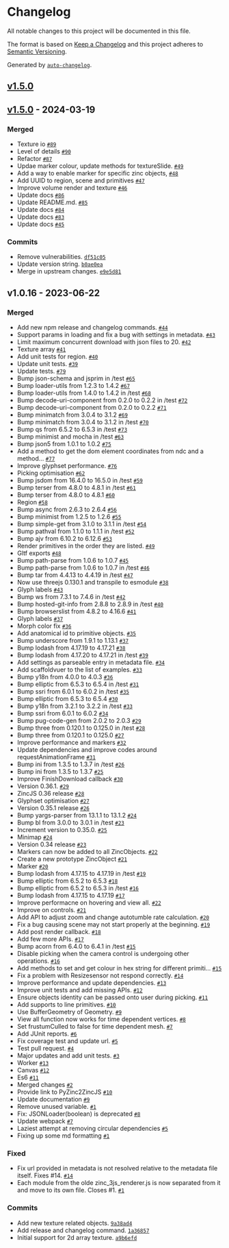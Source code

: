 # Changelog

All notable changes to this project will be documented in this file.

The format is based on [Keep a Changelog](https://keepachangelog.com/en/1.0.0/)
and this project adheres to [Semantic Versioning](https://semver.org/spec/v2.0.0.html).

Generated by [`auto-changelog`](https://github.com/CookPete/auto-changelog).

## [v1.5.0](https://github.com/alan-wu/ZincJS/compare/v1.5.0...v1.5.0)

## [v1.5.0](https://github.com/alan-wu/ZincJS/compare/v1.0.16...v1.5.0) - 2024-03-19

### Merged

- Texture io [`#89`](https://github.com/alan-wu/ZincJS/pull/89)
- Level of details [`#90`](https://github.com/alan-wu/ZincJS/pull/90)
- Refactor [`#87`](https://github.com/alan-wu/ZincJS/pull/87)
- Updae marker colour, update methods for textureSlide. [`#49`](https://github.com/alan-wu/ZincJS/pull/49)
- Add a way to enable marker for specific zinc objects, [`#48`](https://github.com/alan-wu/ZincJS/pull/48)
- Add UUID to region, scene and primitives [`#47`](https://github.com/alan-wu/ZincJS/pull/47)
- Improve volume render and texture [`#46`](https://github.com/alan-wu/ZincJS/pull/46)
- Update docs [`#86`](https://github.com/alan-wu/ZincJS/pull/86)
- Update README.md. [`#85`](https://github.com/alan-wu/ZincJS/pull/85)
- Update docs [`#84`](https://github.com/alan-wu/ZincJS/pull/84)
- Update docs [`#83`](https://github.com/alan-wu/ZincJS/pull/83)
- Update docs [`#45`](https://github.com/alan-wu/ZincJS/pull/45)

### Commits

- Remove vulnerabilities. [`df51c05`](https://github.com/alan-wu/ZincJS/commit/df51c05706d6b8516888ad037bcc0edabeb2d6a5)
- Update version string. [`b0ae0ea`](https://github.com/alan-wu/ZincJS/commit/b0ae0ea66712b43a1145ca05e4c09f1859b821b1)
- Merge in upstream changes. [`e9e5d81`](https://github.com/alan-wu/ZincJS/commit/e9e5d81d723c8385812f88afbc73eb3d2044b79b)

## v1.0.16 - 2023-06-22

### Merged

- Add new npm release and changelog commands. [`#44`](https://github.com/alan-wu/ZincJS/pull/44)
- Support params in loading and fix a bug with settings in metadata. [`#43`](https://github.com/alan-wu/ZincJS/pull/43)
- Limit maximum concurrent download with json files to 20. [`#42`](https://github.com/alan-wu/ZincJS/pull/42)
- Texture array [`#41`](https://github.com/alan-wu/ZincJS/pull/41)
- Add unit tests for region. [`#40`](https://github.com/alan-wu/ZincJS/pull/40)
- Update unit tests. [`#39`](https://github.com/alan-wu/ZincJS/pull/39)
- Update tests. [`#79`](https://github.com/alan-wu/ZincJS/pull/79)
- Bump json-schema and jsprim in /test [`#65`](https://github.com/alan-wu/ZincJS/pull/65)
- Bump loader-utils from 1.2.3 to 1.4.2 [`#67`](https://github.com/alan-wu/ZincJS/pull/67)
- Bump loader-utils from 1.4.0 to 1.4.2 in /test [`#68`](https://github.com/alan-wu/ZincJS/pull/68)
- Bump decode-uri-component from 0.2.0 to 0.2.2 in /test [`#72`](https://github.com/alan-wu/ZincJS/pull/72)
- Bump decode-uri-component from 0.2.0 to 0.2.2 [`#71`](https://github.com/alan-wu/ZincJS/pull/71)
- Bump minimatch from 3.0.4 to 3.1.2 [`#69`](https://github.com/alan-wu/ZincJS/pull/69)
- Bump minimatch from 3.0.4 to 3.1.2 in /test [`#70`](https://github.com/alan-wu/ZincJS/pull/70)
- Bump qs from 6.5.2 to 6.5.3 in /test [`#73`](https://github.com/alan-wu/ZincJS/pull/73)
- Bump minimist and mocha in /test [`#63`](https://github.com/alan-wu/ZincJS/pull/63)
- Bump json5 from 1.0.1 to 1.0.2 [`#75`](https://github.com/alan-wu/ZincJS/pull/75)
- Add a method to get the dom element coordinates from ndc and a method… [`#77`](https://github.com/alan-wu/ZincJS/pull/77)
- Improve glyphset performance. [`#76`](https://github.com/alan-wu/ZincJS/pull/76)
- Picking optimisation [`#62`](https://github.com/alan-wu/ZincJS/pull/62)
- Bump jsdom from 16.4.0 to 16.5.0 in /test [`#59`](https://github.com/alan-wu/ZincJS/pull/59)
- Bump terser from 4.8.0 to 4.8.1 in /test [`#61`](https://github.com/alan-wu/ZincJS/pull/61)
- Bump terser from 4.8.0 to 4.8.1 [`#60`](https://github.com/alan-wu/ZincJS/pull/60)
- Region [`#58`](https://github.com/alan-wu/ZincJS/pull/58)
- Bump async from 2.6.3 to 2.6.4 [`#56`](https://github.com/alan-wu/ZincJS/pull/56)
- Bump minimist from 1.2.5 to 1.2.6 [`#55`](https://github.com/alan-wu/ZincJS/pull/55)
- Bump simple-get from 3.1.0 to 3.1.1 in /test [`#54`](https://github.com/alan-wu/ZincJS/pull/54)
- Bump pathval from 1.1.0 to 1.1.1 in /test [`#52`](https://github.com/alan-wu/ZincJS/pull/52)
- Bump ajv from 6.10.2 to 6.12.6 [`#53`](https://github.com/alan-wu/ZincJS/pull/53)
- Render primitives in the order they are listed. [`#49`](https://github.com/alan-wu/ZincJS/pull/49)
- Gltf exports [`#48`](https://github.com/alan-wu/ZincJS/pull/48)
- Bump path-parse from 1.0.6 to 1.0.7 [`#45`](https://github.com/alan-wu/ZincJS/pull/45)
- Bump path-parse from 1.0.6 to 1.0.7 in /test [`#46`](https://github.com/alan-wu/ZincJS/pull/46)
- Bump tar from 4.4.13 to 4.4.19 in /test [`#47`](https://github.com/alan-wu/ZincJS/pull/47)
- Now use threejs 0.130.1 and transpile to esmodule [`#38`](https://github.com/alan-wu/ZincJS/pull/38)
- Glyph labels [`#43`](https://github.com/alan-wu/ZincJS/pull/43)
- Bump ws from 7.3.1 to 7.4.6 in /test [`#42`](https://github.com/alan-wu/ZincJS/pull/42)
- Bump hosted-git-info from 2.8.8 to 2.8.9 in /test [`#40`](https://github.com/alan-wu/ZincJS/pull/40)
- Bump browserslist from 4.8.2 to 4.16.6 [`#41`](https://github.com/alan-wu/ZincJS/pull/41)
- Glyph labels [`#37`](https://github.com/alan-wu/ZincJS/pull/37)
- Morph color fix [`#36`](https://github.com/alan-wu/ZincJS/pull/36)
- Add anatomical id to primitive objects. [`#35`](https://github.com/alan-wu/ZincJS/pull/35)
- Bump underscore from 1.9.1 to 1.13.1 [`#37`](https://github.com/alan-wu/ZincJS/pull/37)
- Bump lodash from 4.17.19 to 4.17.21 [`#38`](https://github.com/alan-wu/ZincJS/pull/38)
- Bump lodash from 4.17.20 to 4.17.21 in /test [`#39`](https://github.com/alan-wu/ZincJS/pull/39)
- Add settings as parseable entry in metadata file. [`#34`](https://github.com/alan-wu/ZincJS/pull/34)
- Add scaffoldvuer to the list of examples. [`#33`](https://github.com/alan-wu/ZincJS/pull/33)
- Bump y18n from 4.0.0 to 4.0.3 [`#36`](https://github.com/alan-wu/ZincJS/pull/36)
- Bump elliptic from 6.5.3 to 6.5.4 in /test [`#31`](https://github.com/alan-wu/ZincJS/pull/31)
- Bump ssri from 6.0.1 to 6.0.2 in /test [`#35`](https://github.com/alan-wu/ZincJS/pull/35)
- Bump elliptic from 6.5.3 to 6.5.4 [`#30`](https://github.com/alan-wu/ZincJS/pull/30)
- Bump y18n from 3.2.1 to 3.2.2 in /test [`#33`](https://github.com/alan-wu/ZincJS/pull/33)
- Bump ssri from 6.0.1 to 6.0.2 [`#34`](https://github.com/alan-wu/ZincJS/pull/34)
- Bump pug-code-gen from 2.0.2 to 2.0.3 [`#29`](https://github.com/alan-wu/ZincJS/pull/29)
- Bump three from 0.120.1 to 0.125.0 in /test [`#28`](https://github.com/alan-wu/ZincJS/pull/28)
- Bump three from 0.120.1 to 0.125.0 [`#27`](https://github.com/alan-wu/ZincJS/pull/27)
- Improve performance and markers [`#32`](https://github.com/alan-wu/ZincJS/pull/32)
- Update dependencies and improve codes around requestAnimationFrame [`#31`](https://github.com/alan-wu/ZincJS/pull/31)
- Bump ini from 1.3.5 to 1.3.7 in /test [`#26`](https://github.com/alan-wu/ZincJS/pull/26)
- Bump ini from 1.3.5 to 1.3.7 [`#25`](https://github.com/alan-wu/ZincJS/pull/25)
- Improve FinishDownload callback [`#30`](https://github.com/alan-wu/ZincJS/pull/30)
- Version 0.36.1.  [`#29`](https://github.com/alan-wu/ZincJS/pull/29)
- ZincJS 0.36 release [`#28`](https://github.com/alan-wu/ZincJS/pull/28)
- Glyphset optimisation [`#27`](https://github.com/alan-wu/ZincJS/pull/27)
- Version 0.35.1 release [`#26`](https://github.com/alan-wu/ZincJS/pull/26)
- Bump yargs-parser from 13.1.1 to 13.1.2 [`#24`](https://github.com/alan-wu/ZincJS/pull/24)
- Bump bl from 3.0.0 to 3.0.1 in /test [`#23`](https://github.com/alan-wu/ZincJS/pull/23)
- Increment version to 0.35.0. [`#25`](https://github.com/alan-wu/ZincJS/pull/25)
- Minimap [`#24`](https://github.com/alan-wu/ZincJS/pull/24)
- Version 0.34 release [`#23`](https://github.com/alan-wu/ZincJS/pull/23)
- Markers can now be added to all ZincObjects. [`#22`](https://github.com/alan-wu/ZincJS/pull/22)
- Create a new prototype ZincObject  [`#21`](https://github.com/alan-wu/ZincJS/pull/21)
- Marker [`#20`](https://github.com/alan-wu/ZincJS/pull/20)
- Bump lodash from 4.17.15 to 4.17.19 in /test [`#19`](https://github.com/alan-wu/ZincJS/pull/19)
- Bump elliptic from 6.5.2 to 6.5.3 [`#18`](https://github.com/alan-wu/ZincJS/pull/18)
- Bump elliptic from 6.5.2 to 6.5.3 in /test [`#16`](https://github.com/alan-wu/ZincJS/pull/16)
- Bump lodash from 4.17.15 to 4.17.19 [`#17`](https://github.com/alan-wu/ZincJS/pull/17)
- Improve performacne on hovering and view all. [`#22`](https://github.com/alan-wu/ZincJS/pull/22)
- Improve on controls. [`#21`](https://github.com/alan-wu/ZincJS/pull/21)
- Add API to adjust zoom and change autotumble rate calculation. [`#20`](https://github.com/alan-wu/ZincJS/pull/20)
- Fix a bug causing scene may not start properly at the beginning. [`#19`](https://github.com/alan-wu/ZincJS/pull/19)
- Add post render callback. [`#18`](https://github.com/alan-wu/ZincJS/pull/18)
- Add few more APIs. [`#17`](https://github.com/alan-wu/ZincJS/pull/17)
- Bump acorn from 6.4.0 to 6.4.1 in /test [`#15`](https://github.com/alan-wu/ZincJS/pull/15)
- Disable picking when the camera control is undergoing other operations. [`#16`](https://github.com/alan-wu/ZincJS/pull/16)
- Add methods to set and get colour in hex string for different primiti… [`#15`](https://github.com/alan-wu/ZincJS/pull/15)
- Fix a problem with Resizesensor not respond correctly. [`#14`](https://github.com/alan-wu/ZincJS/pull/14)
- Improve performance and update dependencies. [`#13`](https://github.com/alan-wu/ZincJS/pull/13)
- Improve unit tests and add missing APIs. [`#12`](https://github.com/alan-wu/ZincJS/pull/12)
- Ensure objects identity can be passed onto user during picking. [`#11`](https://github.com/alan-wu/ZincJS/pull/11)
- Add supports to line primitives. [`#10`](https://github.com/alan-wu/ZincJS/pull/10)
- Use BufferGeometry of Geometry. [`#9`](https://github.com/alan-wu/ZincJS/pull/9)
- View all function now works for time dependent vertices. [`#8`](https://github.com/alan-wu/ZincJS/pull/8)
- Set frustumCulled to false for time dependent mesh. [`#7`](https://github.com/alan-wu/ZincJS/pull/7)
- Add JUnit reports. [`#6`](https://github.com/alan-wu/ZincJS/pull/6)
- Fix coverage test and update url. [`#5`](https://github.com/alan-wu/ZincJS/pull/5)
- Test pull request. [`#4`](https://github.com/alan-wu/ZincJS/pull/4)
- Major updates and add unit tests. [`#3`](https://github.com/alan-wu/ZincJS/pull/3)
- Worker [`#13`](https://github.com/alan-wu/ZincJS/pull/13)
- Canvas [`#12`](https://github.com/alan-wu/ZincJS/pull/12)
- Es6 [`#11`](https://github.com/alan-wu/ZincJS/pull/11)
- Merged changes [`#2`](https://github.com/alan-wu/ZincJS/pull/2)
- Provide link to PyZinc2ZincJS [`#10`](https://github.com/alan-wu/ZincJS/pull/10)
- Update documentation [`#9`](https://github.com/alan-wu/ZincJS/pull/9)
- Remove unused variable. [`#1`](https://github.com/alan-wu/ZincJS/pull/1)
-  Fix: JSONLoader(boolean) is deprecated [`#8`](https://github.com/alan-wu/ZincJS/pull/8)
- Update webpack [`#7`](https://github.com/alan-wu/ZincJS/pull/7)
- Laziest attempt at removing circular dependencies [`#5`](https://github.com/alan-wu/ZincJS/pull/5)
- Fixing up some md formatting [`#1`](https://github.com/alan-wu/ZincJS/pull/1)

### Fixed

- Fix url provided in metadata is not resolved relative to the metadata file itself. Fixes #14. [`#14`](https://github.com/alan-wu/ZincJS/issues/14)
- Each module from the olde zinc_3js_renderer.js is now separated from it and move to its own file. Closes #1. [`#1`](https://github.com/alan-wu/ZincJS/issues/1)

### Commits

- Add new texture related objects. [`9a38ad4`](https://github.com/alan-wu/ZincJS/commit/9a38ad4f9ac4579180f1d80747ce6c64702b4b47)
- Add release and changelog command. [`1a36857`](https://github.com/alan-wu/ZincJS/commit/1a36857ae47463b465af94d792a41d5e5457af80)
- Initial support for 2d array texture. [`a9b6efd`](https://github.com/alan-wu/ZincJS/commit/a9b6efdb0f0f329c608670aa072460211d51d038)
